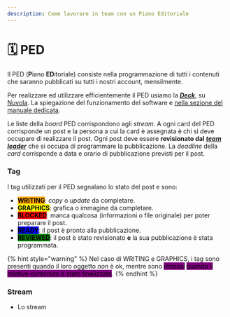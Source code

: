 ```yaml
---
description: Come lavorare in team con un Piano Editoriale
---
```


# 🗓 PED

Il PED (**P**iano **ED**itoriale) consiste nella programmazione di tutti i contenuti che saranno pubblicati su tutti i nostri account, mensilmente.

Per realizzare ed utilizzare efficientemente il PED usiamo la [_**Deck**_](../../strumenti/nuvola/deck.md), su [Nuvola](../../strumenti/nuvola/). La spiegazione del funzionamento del software e [nella sezione del manuale dedicata](../../strumenti/nuvola/deck.md).

Le liste della _board_ PED corrispondono agli _stream_. A ogni card del PED corrisponde un post e la persona a cui la card è assegnata è chi si deve occupare di realizzare il post. Ogni post deve essere **revisionato dal** [_**team leader**_](../../staff/ruoli/team-leader.md) che si occupa di programmare la pubblicazione. La _deadline_ della _card_ corrisponde a data e orario di pubblicazione previsti per il post.

### Tag

I tag utilizzati per il PED segnalano lo stato del post e sono:

* <mark style="background-color:orange;">**WRITING**</mark>: _copy_ o _update_ da completare.
* <mark style="background-color:yellow;">**GRAPHICS**</mark>: grafica o immagine da completare.
* <mark style="background-color:red;">**BLOCKED**</mark>: manca qualcosa (informazioni o file originale) per poter preparare il post.
* <mark style="background-color:blue;">**READY**</mark>: il post è pronto alla pubblicazione.
* <mark style="background-color:green;">**REVIEWED**</mark>: il post è stato revisionato **e** la sua pubblicazione è stata programmata.

{% hint style="warning" %}
Nel caso di WRITING e GRAPHICS, i tag sono presenti quando il loro oggetto _non_ è ok, mentre sono _<mark style="background-color:purple;">rimossi</mark>_ <mark style="background-color:purple;"></mark><mark style="background-color:purple;">quando il relativo contenuto è stato finalizzato</mark>.
{% endhint %}

### Stream

* Lo stream&#x20;
